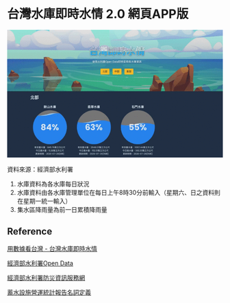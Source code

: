 # 台灣水庫即時水情 2.0 網頁APP版

![](./screenshot/demo.gif)

資料來源：經濟部水利署
1. 水庫資料為各水庫每日狀況
2. 水庫資料由各水庫管理單位在每日上午8時30分前輸入（星期六、日之資料則在星期一統一輸入）
3. 集水區降雨量為前一日累積降雨量

## Reference
[用數據看台灣 - 台灣水庫即時水情](https://water.taiwanstat.com/)

[經濟部水利署Open Data](http://fhy.wra.gov.tw/ReservoirPage_2011/StorageCapacity.aspx)

[經濟部水利署防災資訊服務網](https://fhy.wra.gov.tw/fhy/Monitor/Reservoir)

[蓄水設施營運統計報告名詞定義](http://wuss.wra.gov.tw/systeminfo.aspx)